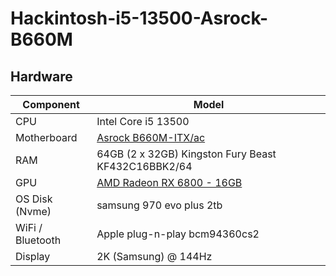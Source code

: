 # Hackintosh-i5-13500-Asrock-B660M
## Hardware

| **Component**        | **Model**                                                                              |
| -------------------- | -------------------------------------------------------------------------------------- |
| CPU                  | Intel Core i5 13500                                                                   |
| Motherboard          | [Asrock B660M-ITX/ac](https://www.asrock.com/mb/Intel/B660M-ITXac/index.asp)           |
| RAM                  | 64GB (2 x 32GB) Kingston Fury Beast KF432C16BBK2/64                                                     |
| GPU                  | [AMD Radeon RX 6800 - 16GB]([https://www.powercolor.com/product?id=1630396326](https://www.amd.com/en/products/graphics/amd-radeon-rx-6800)) |
| OS Disk (Nvme) |  samsung 970 evo plus 2tb                                                                       |
| WiFi / Bluetooth     | Apple plug-n-play bcm94360cs2                                                  |
| Display              | 2K (Samsung) @ 144Hz                                                     |
